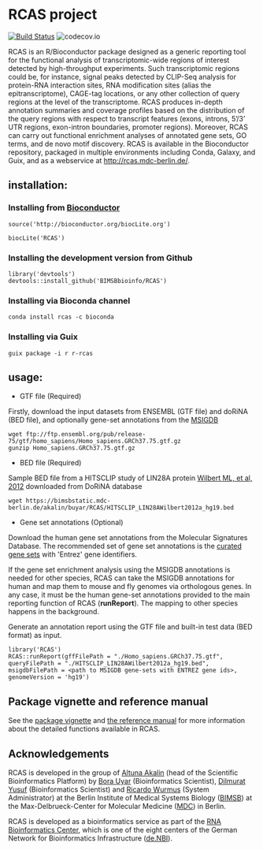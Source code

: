 # RCAS project

[![Build Status](https://travis-ci.org/BIMSBbioinfo/RCAS.svg?branch=master)](https://travis-ci.org/BIMSBbioinfo/RCAS)
![codecov.io](https://codecov.io/github/BIMSBbioinfo/RCAS/coverage.svg?branch=master)

RCAS is an R/Bioconductor package designed as a generic reporting tool
for the functional analysis of transcriptomic-wide regions of interest detected
by high-throughput experiments. Such transcriptomic regions could be,
for instance, signal peaks detected by CLIP-Seq analysis for protein-RNA
interaction sites, RNA modification sites (alias the epitranscriptome),
CAGE-tag locations, or any other collection of query regions at the level of
the transcriptome. RCAS produces in-depth annotation summaries and
coverage profiles based on the distribution of the query regions with respect
to transcript features (exons, introns, 5’/3’ UTR regions, exon-intron
boundaries, promoter regions). Moreover, RCAS can carry out functional
enrichment analyses of annotated gene sets, GO terms, and de novo motif
discovery. RCAS is available in the Bioconductor repository, packaged in multiple
environments including Conda, Galaxy, and Guix, and as a webservice
at http://rcas.mdc-berlin.de/.

## installation:

### Installing from [Bioconductor](http://bioconductor.org/packages/3.4/bioc/html/RCAS.html) 
`source('http://bioconductor.org/biocLite.org')`

`biocLite('RCAS')`

### Installing the development version from Github
```
library('devtools')
devtools::install_github('BIMSBbioinfo/RCAS')
```

### Installing via Bioconda channel

`conda install rcas -c bioconda`

### Installing via Guix

`guix package -i r r-rcas`

## usage: 

- GTF file (Required)

Firstly, download the input datasets from ENSEMBL (GTF file) and doRiNA (BED file), and optionally gene-set annotations from the [MSIGDB](http://software.broadinstitute.org/gsea/msigdb/)

```
wget ftp://ftp.ensembl.org/pub/release-75/gtf/homo_sapiens/Homo_sapiens.GRCh37.75.gtf.gz
gunzip Homo_sapiens.GRCh37.75.gtf.gz
```

- BED file (Required)

Sample BED file from a HITSCLIP study of LIN28A protein [Wilbert ML, et al, 2012](https://www.ncbi.nlm.nih.gov/pubmed/22959275) downloaded from DoRiNA database
```
wget https://bimsbstatic.mdc-berlin.de/akalin/buyar/RCAS/HITSCLIP_LIN28AWilbert2012a_hg19.bed
```

- Gene set annotations (Optional)

Download the human gene set annotations from the Molecular Signatures Database. 
The recommended set of gene set annotations is the [curated gene sets](http://software.broadinstitute.org/gsea/msigdb/collections.jsp#C2) with 'Entrez' gene identifiers. 

If the gene set enrichment analysis using the MSIGDB annotations is needed for other species, RCAS can take the MSIGDB annotations for human and map them to mouse and fly genomes via orthologous genes. In any case, it must be the human gene-set annotations provided to the main reporting function of RCAS (**runReport**). The mapping to other species happens in the background. 

Generate an annotation report using the GTF file and built-in test data (BED format) as input. 
```
library('RCAS')
RCAS::runReport(gffFilePath = "./Homo_sapiens.GRCh37.75.gtf",  queryFilePath = "./HITSCLIP_LIN28AWilbert2012a_hg19.bed", msigdbFilePath = <path to MSIGDB gene-sets with ENTREZ gene ids>, genomeVersion = 'hg19')
```

## Package vignette and reference manual

See the [package vignette](http://bioconductor.org/packages/3.4/bioc/vignettes/RCAS/inst/doc/RCAS.vignette.html) and [the reference manual](http://bioconductor.org/packages/3.4/bioc/manuals/RCAS/man/RCAS.pdf) for more information about the detailed functions available in RCAS. 

## Acknowledgements

RCAS is developed in the group of
[Altuna Akalin](http://bioinformatics.mdc-berlin.de/team.html#altuna-akalin-phd)
(head of the Scientific Bioinformatics Platform) by
[Bora Uyar](http://bioinformatics.mdc-berlin.de/team.html#bora-uyar-phd)
(Bioinformatics Scientist),
[Dilmurat Yusuf](http://bioinformatics.mdc-berlin.de/team.html#dilmurat-yusuf-phd)
(Bioinformatics Scientist) and
[Ricardo Wurmus](http://bioinformatics.mdc-berlin.de/team.html#ricardo-wurmus)
(System Administrator) at the Berlin Institute of Medical Systems Biology
([BIMSB](https://www.mdc-berlin.de/13800178/en/bimsb))
at the Max-Delbrueck-Center for Molecular Medicine
([MDC](https://www.mdc-berlin.de)) in Berlin.

RCAS is developed as a bioinformatics service as part of
the [RNA Bioinformatics Center](http://www.denbi.de/index.php/rbc),
which is one of the eight centers of
the German Network for Bioinformatics Infrastructure
([de.NBI](http://www.denbi.de/)).
